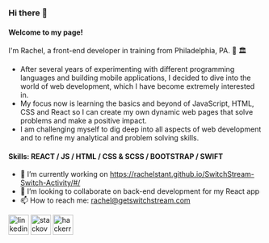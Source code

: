 ### Hi there 👋

#### Welcome to my page!
I'm Rachel, a front-end developer in training from Philadelphia, PA. 🔔 🏛️ <br>
- After several years of experimenting with different programming languages and building mobile applications, I decided to dive into the world of web development, which I have become extremely interested in. <br>
- My focus now is learning the basics and beyond of JavaScript, HTML, CSS and React so I can create my own dynamic web pages that solve problems and make a positive impact. <br>
- I am challenging myself to dig deep into all aspects of web development and to refine my analytical and problem solving skills.

#### Skills: REACT / JS / HTML / CSS & SCSS / BOOTSTRAP / SWIFT

- 🔭 I’m currently working on https://rachelstant.github.io/SwitchStream-Switch-Activity/#/ 
- 👯 I’m looking to collaborate on back-end development for my React app 
- 📫 How to reach me: rachel@getswitchstream.com 


[<img src='https://cdn.jsdelivr.net/npm/simple-icons@3.0.1/icons/linkedin.svg' alt='linkedin' height='40'>](https://www.linkedin.com/in/rachel-stanton-/)  [<img src='https://cdn.jsdelivr.net/npm/simple-icons@3.0.1/icons/stackoverflow.svg' alt='stackoverflow' height='40'>](https://stackoverflow.com/users/14851878/rachels)  [<img src='https://cdn.jsdelivr.net/npm/simple-icons@3.0.1/icons/hackerrank.svg' alt='hackerrank' height='40'>](https://www.hackerrank.com/Rach115)  






